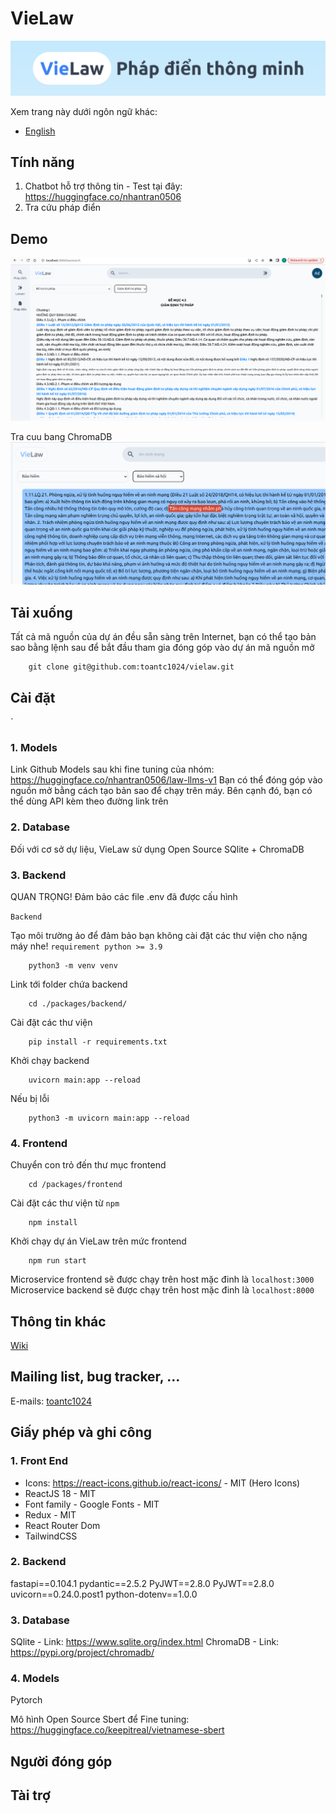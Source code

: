 # VieLaw

![VieLaw OpenSource](./docs/images/vielaw_header.png)

Xem trang này dưới ngôn ngữ khác:

- [English](./docs/README_en.md)

## Tính năng

1. Chatbot hỗ trợ thông tin - Test tại đây: https://huggingface.co/nhantran0506
2. Tra cứu pháp điển

## Demo

![Alt text](image.png)

Tra cuu bang ChromaDB
![Alt text](image-1.png)

## Tải xuống

Tất cả mã nguồn của dự án đều sẵn sàng trên Internet, bạn có thể tạo bản sao bằng lệnh sau để bắt đầu tham gia đóng góp vào dự án mã nguồn mở

```
    git clone git@github.com:toantc1024/vielaw.git
```

## Cài đặt

`

### 1. Models

Link Github Models sau khi fine tuning của nhóm: https://huggingface.co/nhantran0506/law-llms-v1
Bạn có thể đóng góp vào nguồn mở bằng cách tạo bản sao để chạy trên máy. Bên cạnh đó, bạn có thể dùng API kèm theo đường link trên

### 2. Database

Đối với cơ sở dự liệu, VieLaw sử dụng Open Source SQlite + ChromaDB

### 3. Backend

QUAN TRỌNG!
Đảm bảo các file .env đã được cấu hình

`Backend`

Tạo môi trường ảo để đảm bảo bạn không cài đặt các thư viện cho nặng máy nhe! `requirement python >= 3.9`

```
    python3 -m venv venv
```

Link tới folder chứa backend

```
    cd ./packages/backend/
```

Cài đặt các thư viện

```
    pip install -r requirements.txt
```

Khởi chạy backend

```
    uvicorn main:app --reload
```

Nếu bị lỗi

```
    python3 -m uvicorn main:app --reload
```

### 4. Frontend

Chuyển con trỏ đến thư mục frontend

```
    cd /packages/frontend
```

Cài đặt các thư viện từ `npm`

```
    npm install
```

Khởi chạy dự án VieLaw trên mức frontend

```
    npm run start
```

Microservice frontend sẽ được chạy trên host mặc đinh là `localhost:3000`
Microservice backend sẽ được chạy trên host mặc đinh là `localhost:8000`

## Thông tin khác

[Wiki](./docs/wiki/vi/Introduction.md)

## Mailing list, bug tracker, ...

E-mails: [toantc1024](mailto:tctoan1024@gmail.com)

## Giấy phép và ghi công

### 1. Front End

- Icons: https://react-icons.github.io/react-icons/ - MIT (Hero Icons)
- ReactJS 18 - MIT
- Font family - Google Fonts - MIT
- Redux - MIT
- React Router Dom
- TailwindCSS

### 2. Backend

fastapi==0.104.1
pydantic==2.5.2
PyJWT==2.8.0
PyJWT==2.8.0
uvicorn==0.24.0.post1
python-dotenv==1.0.0

### 3. Database

SQlite - Link: https://www.sqlite.org/index.html
ChromaDB - Link: https://pypi.org/project/chromadb/

### 4. Models

Pytorch

Mô hình Open Source Sbert để Fine tuning: https://huggingface.co/keepitreal/vietnamese-sbert

## Người đóng góp

## Tài trợ
